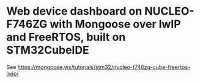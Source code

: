 # Web device dashboard on NUCLEO-F746ZG with Mongoose over lwIP and FreeRTOS, built on STM32CubeIDE

See https://mongoose.ws/tutorials/stm32/nucleo-f746zg-cube-freertos-lwip/
